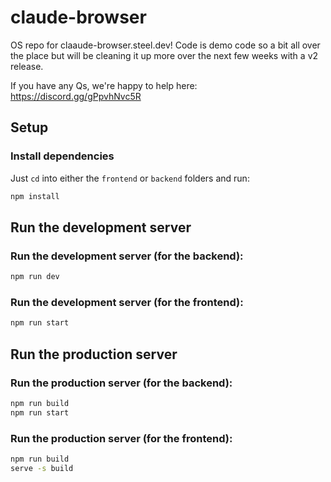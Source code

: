 # claude-browser

OS repo for claaude-browser.steel.dev! Code is demo code so a bit all over the place but will be cleaning it up more over the next few weeks with a v2 release.

If you have any Qs, we're happy to help here: https://discord.gg/gPpvhNvc5R

## Setup

### Install dependencies

Just `cd` into either the `frontend` or `backend` folders and run:

```bash
npm install
```

## Run the development server

### Run the development server (for the backend):

```bash
npm run dev
```

### Run the development server (for the frontend):

```bash
npm run start
```

## Run the production server

### Run the production server (for the backend):

```bash
npm run build
npm run start
```

### Run the production server (for the frontend):

```bash
npm run build
serve -s build
```
